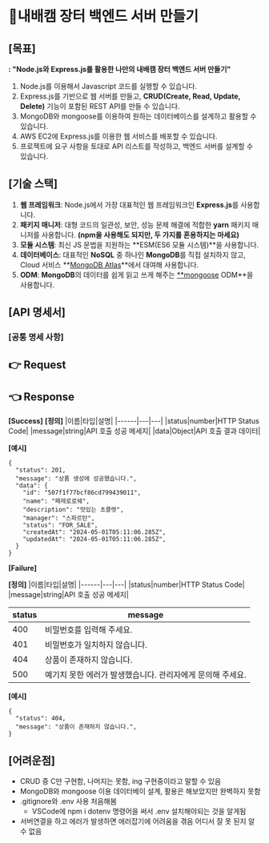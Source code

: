 # 🛒내배캠 장터 백엔드 서버 만들기
## [목표]
**: "Node.js와 Express.js를 활용한 나만의 내배캠 장터 백엔드 서버 만들기"**
1) Node.js를 이용해서 Javascript 코드를 실행할 수 있습니다.
2) Express.js를 기반으로 웹 서버를 만들고, **CRUD(Create, Read, Update, Delete)** 기능이 포함된 REST API를 만들 수 있습니다.
3) MongoDB와 mongoose를 이용하여 원하는 데이터베이스를 설계하고 활용할 수 있습니다.
4) AWS EC2에 Express.js를 이용한 웹 서비스를 배포할 수 있습니다.
5) 프로젝트에 요구 사항을 토대로 API 리스트를 작성하고, 백엔드 서버를 설계할 수 있습니다.

## [기술 스택]
1) **웹 프레임워크**: Node.js에서 가장 대표적인 웹 프레임워크인 **Express.js**를 사용합니다.
2) **패키지 매니저**: 대형 코드의 일관성, 보안, 성능 문제 해결에 적합한 **yarn** 패키지 매니저를 사용합니다. **(npm을 사용해도 되지만, 두 가지를 혼용하지는 마세요)**
3) **모듈 시스템**: 최신 JS 문법을 지원하는 **ESM(ES6 모듈 시스템)**을 사용합니다.
4) **데이터베이스**: 대표적인 **NoSQL** 중 하나인 **MongoDB**를 직접 설치하지 않고, Cloud 서비스 **[MongoDB Atlas](https://www.mongodb.com/products/platform/cloud)**에서 대여해 사용합니다.
5) **ODM**: **MongoDB**의 데이터를 쉽게 읽고 쓰게 해주는 [**mongoose](https://mongoosejs.com/docs/guide.html) ODM**을 사용합니다.

## [API 명세서]
### [공통 명세 사항]
## **👉 Request**</br>
## **👈 Response**</br>

**[Success]**
**[정의]**
|이름|타입|설명|
|------|---|---|
|status|number|HTTP Status Code|
|message|string|API 호출 성공 메세지|
|data|Object|API 호출 결과 데이터|

**[예시]**
<pre><code>{
  "status": 201,
  "message": "상품 생성에 성공했습니다.",
  "data": {
    "id": "507f1f77bcf86cd799439011",
    "name": "페레로로쉐",
    "description": "맛있는 초콜렛",
    "manager": "스파르탄",
    "status": "FOR_SALE",
    "createdAt": "2024-05-01T05:11:06.285Z",
    "updatedAt": "2024-05-01T05:11:06.285Z", 
  }
}</code></pre>

**[Failure]**

**[정의]**
|이름|타입|설명|
|------|---|---|
|status|number|HTTP Status Code|
|message|string|API 호출 성공 메세지|

|status|message|
|------|---|
|400|비밀번호를 입력해 주세요.|
|401|비밀번호가 일치하지 않습니다.|
|404|상품이 존재하지 않습니다.|
|500|예기치 못한 에러가 발생했습니다. 관리자에게 문의해 주세요.|

**[예시]**
<pre><code>{
  "status": 404,
  "message": "상품이 존재하지 않습니다.",
}</code></pre>


## [어려운점]
- CRUD 중 C만 구현함, 나머지는 못함, ing 구현중이라고 말할 수 있음
- MongoDB와 mongoose 이용 데이터베이 설계, 활용은 해보았지만 완벽하지 못함
- .gitignore와 .env 사용 처음해봄
  - VSCode에 npm i dotenv 명령어을 써서 .env 설치해야되는 것을 알게됨
- 서버연결을 하고 에러가 발생하면 에러잡기에 어려움을 겪음 어디서 잘 못 된지 알 수 없음

